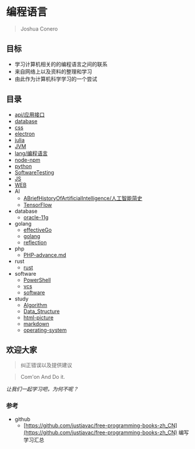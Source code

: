 # 编程语言

> Joshua Conero



## 目标

- 学习计算机相关的的编程语言之间的联系
- 来自网络上以及资料的整理和学习
- 由此作为计算机科学学习的一个尝试



## 目录

- [api/应用接口](./src/api.md)
- [database](./src/database.md)
- [css](./src/css.md)
- [electron](./src/electron.md)
- [julia](./src/julia.md)
- [JVM](./src/JVM.md)
- [lang/编程语言](./src/lang.md)
- [node-npm](./src/node-npm.md)
- [python](./src/python.md)
- [SoftwareTesting](./src/SoftwareTesting.md)
- [JS](./src/Js.md)
- [WEB](./src/Web.md)
- AI
  - [ABriefHistoryOfArtificialIntelligence/人工智能简史](./src/AI/ABriefHistoryOfArtificialIntelligence.md)
  - [TensorFlow](./src/AI/TensorFlow.md)
- database
  - [oracle-11g](./src/database/oracle-11g.md)
- golang
  - [effectiveGo](./src/golang/effectiveGo.md)
  - [golang](./src/golang/golang.md)
  - [reflection](./src/golang/reflection.md)
- php
  - [PHP-advance.md](./src/php/PHP-advance.md)
- rust
  - [rust](./src/rust/rust.md)
- software
  - [PowerShell](./src/software/PowerShell.md)
  - [vcs](./src/software/vcs.md)
  - [software](./src/software/software.md)
- study
  - [Algorithm](./src/study/Algorithm.md)
  - [Data_Structure](./src/study/Data_Structure.md)
  - [html-picture](./src/study/html-picture.md)  
  - [markdown](./src/study/markdown.md)
  - [operating-system](./src/study/operating-system.md)





## 欢迎大家

> 纠正错误以及提供建议



> Com'on And Do it.

*让我们一起学习吧，为何不呢？*





### 参考

- github
  - [https://github.com/justjavac/free-programming-books-zh_CN](https://github.com/justjavac/free-programming-books-zh_CN)   编写学习汇总

